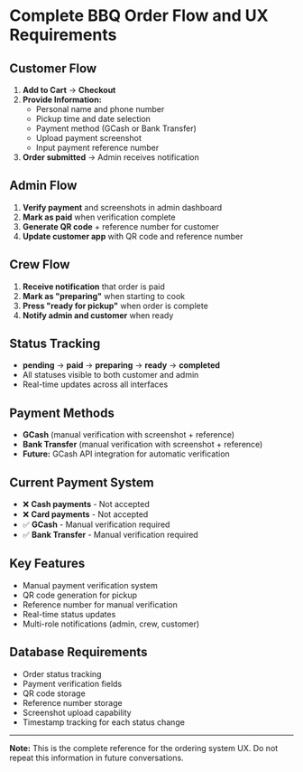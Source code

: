 # Complete BBQ Order Flow and UX Requirements

## Customer Flow
1. **Add to Cart** → **Checkout**
2. **Provide Information:**
   - Personal name and phone number
   - Pickup time and date selection
   - Payment method (GCash or Bank Transfer)
   - Upload payment screenshot
   - Input payment reference number
3. **Order submitted** → Admin receives notification

## Admin Flow
1. **Verify payment** and screenshots in admin dashboard
2. **Mark as paid** when verification complete
3. **Generate QR code** + reference number for customer
4. **Update customer app** with QR code and reference number

## Crew Flow
1. **Receive notification** that order is paid
2. **Mark as "preparing"** when starting to cook
3. **Press "ready for pickup"** when order is complete
4. **Notify admin and customer** when ready

## Status Tracking
- **pending** → **paid** → **preparing** → **ready** → **completed**
- All statuses visible to both customer and admin
- Real-time updates across all interfaces

## Payment Methods
- **GCash** (manual verification with screenshot + reference)
- **Bank Transfer** (manual verification with screenshot + reference)
- **Future:** GCash API integration for automatic verification

## Current Payment System
- ❌ **Cash payments** - Not accepted
- ❌ **Card payments** - Not accepted  
- ✅ **GCash** - Manual verification required
- ✅ **Bank Transfer** - Manual verification required

## Key Features
- Manual payment verification system
- QR code generation for pickup
- Reference number for manual verification
- Real-time status updates
- Multi-role notifications (admin, crew, customer)

## Database Requirements
- Order status tracking
- Payment verification fields
- QR code storage
- Reference number storage
- Screenshot upload capability
- Timestamp tracking for each status change

---
**Note:** This is the complete reference for the ordering system UX. Do not repeat this information in future conversations.
